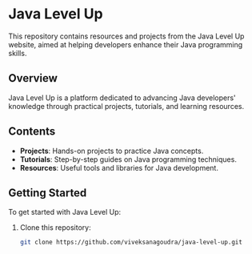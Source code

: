 # Java Level Up

This repository contains resources and projects from the Java Level Up website, aimed at helping developers enhance their Java programming skills.

## Overview

Java Level Up is a platform dedicated to advancing Java developers' knowledge through practical projects, tutorials, and learning resources.

## Contents

* **Projects**: Hands-on projects to practice Java concepts.
* **Tutorials**: Step-by-step guides on Java programming techniques.
* **Resources**: Useful tools and libraries for Java development.

## Getting Started

To get started with Java Level Up:

1. Clone this repository:

   ```bash
   git clone https://github.com/viveksanagoudra/java-level-up.git
   ```
